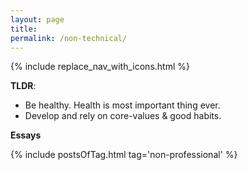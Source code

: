 ```yaml
---
layout: page
title: 
permalink: /non-technical/
---
```


{% include replace_nav_with_icons.html %}

**TLDR**:

- Be healthy. Health is most important thing ever.
- Develop and rely on core-values & good habits.

**Essays**

{% include postsOfTag.html tag='non-professional' %}
